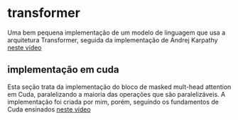 # transformer
Uma bem pequena implementação de um modelo de linguagem que usa a arquitetura Transformer, seguida da implementação de Andrej Karpathy [neste vídeo](https://youtu.be/kCc8FmEb1nY)

## implementação em cuda
Esta seção trata da implementação do bloco de masked mult-head attention em Cuda, paralelizando a maioria das operações que são paralelizáveis. A implementação foi criada por mim, porém, seguindo os fundamentos de Cuda ensinados [neste vídeo](https://youtu.be/86FAWCzIe_4)

